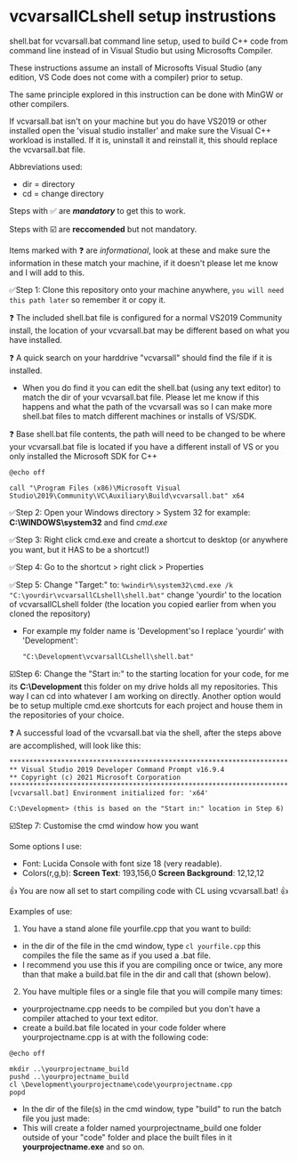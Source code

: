 # vcvarsallCLshell setup instrustions

 shell.bat for vcvarsall.bat command line setup, used to build C++ code from command line instead of in Visual Studio but using Microsofts Compiler.
 
 These instructions assume an install of Microsofts Visual Studio (any edition, VS Code does not come with a compiler) prior to setup.
 
 The same principle explored in this instruction can be done with MinGW or other compilers.
 
 If vcvarsall.bat isn't on your machine but you do have VS2019 or other installed open the 'visual studio installer' and make sure the Visual C++ workload is installed.  If it is, uninstall it and reinstall it, this should replace the vcvarsall.bat file.
 
 Abbreviations used:
 - dir = directory
 - cd  = change directory
 
 Steps with ✅ are ***mandatory*** to get this to work.
 
 Steps with ☑️ are **reccomended** but not mandatory.
 
 Items marked with ❓ are _informational_, look at these and make sure the information in these match your machine, if it doesn't please let me know and I will add to this.

 ✅Step 1:  Clone this repository onto your machine anywhere, ```you will need this path later``` so remember it or copy it.
 
  ❓ The included shell.bat file is configured for a normal VS2019 Community install, the location of your vcvarsall.bat may be different based on what you have installed.  
 
  ❓ A quick search on your harddrive "vcvarsall" should find the file if it is installed.  
 - When you do find it you can edit the shell.bat (using any text editor) to match the dir of your vcvarsall.bat file.  Please let me know if this happens and what the path of the vcvarsall was so I can make more shell.bat files to match different machines or installs of VS/SDK.

  ❓ Base shell.bat file contents, the path will need to be changed to be where your vcvarsall.bat file is located if you have a different install of VS or you only installed the Microsoft SDK for C++
```
@echo off

call "\Program Files (x86)\Microsoft Visual Studio\2019\Community\VC\Auxiliary\Build\vcvarsall.bat" x64
```
 
 ✅Step 2:  Open your Windows directory > System 32 for example: **C:\WINDOWS\system32** and find _cmd.exe_
 
 ✅Step 3:  Right click cmd.exe and create a shortcut to desktop (or anywhere you want, but it HAS to be a shortcut!)
 
 ✅Step 4:  Go to the shortcut > right click > Properties
 
 ✅Step 5:  Change "Target:" to: ```%windir%\system32\cmd.exe /k  "C:\yourdir\vcvarsallCLshell\shell.bat"```  change 'yourdir' to the location of vcvarsallCLshell folder (the location you copied earlier from when you cloned the repository)
 - For example my folder name is 'Development'so I replace 'yourdir' with 'Development':
   ```
   "C:\Development\vcvarsallCLshell\shell.bat"
   ```
 
 ☑️Step 6:  Change the "Start in:" to the starting location for your code, for me its **C:\Development** this folder on my drive holds all my repositories.  This way I can cd into whatever I am working on directly.  Another option would be to setup multiple cmd.exe shortcuts for each project and house them in the repositories of your choice.
 
 ❓ A successful load of the vcvarsall.bat via the shell, after the steps above are accomplished, will look like this:
```
**********************************************************************
** Visual Studio 2019 Developer Command Prompt v16.9.4
** Copyright (c) 2021 Microsoft Corporation
**********************************************************************
[vcvarsall.bat] Environment initialized for: 'x64'

C:\Development> (this is based on the "Start in:" location in Step 6)
```
 
 ☑️Step 7:  Customise the cmd window how you want
 
 Some options I use:
 
  - Font: Lucida Console with font size 18 (very readable).
  - Colors(r,g,b): **Screen Text**: 193,156,0  **Screen Background**: 12,12,12

👍 You are now all set to start compiling code with CL using vcvarsall.bat! 👍

Examples of use:

1. You have a stand alone file yourfile.cpp that you want to build:
 - in the dir of the file in the cmd window, type ```cl yourfile.cpp``` this compiles the file the same as if you used a .bat file.
 - I recommend you use this if you are compiling once or twice, any more than that make a build.bat file in the dir and call that (shown below).

2. You have multiple files or a single file that you will compile many times:
 - yourprojectname.cpp needs to be compiled but you don't have a compiler attached to your text editor.
 - create a build.bat file located in your code folder where yourprojectname.cpp is at with the following code:
 
``` 
@echo off

mkdir ..\yourprojectname_build
pushd ..\yourprojectname_build
cl \Development\yourprojectname\code\yourprojectname.cpp
popd
```
- In the dir of the file(s) in the cmd window, type "build" to run the batch file you just made:
- This will create a folder named yourprojectname_build one folder outside of your "code" folder and place the built files in it **yourprojectname.exe** and so on.
